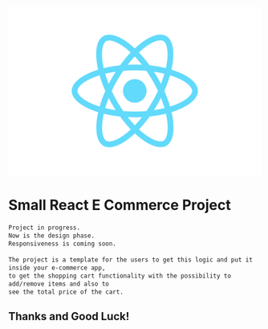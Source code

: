 

![My Image](react_logo.png)

# Small React E Commerce Project



```
Project in progress.
Now is the design phase.
Responsiveness is coming soon.

The project is a template for the users to get this logic and put it inside your e-commerce app,
to get the shopping cart functionality with the possibility to add/remove items and also to 
see the total price of the cart.

```

## Thanks and Good Luck!